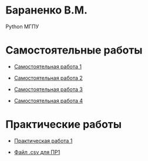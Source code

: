 # Бараненко В.М.
Python МГПУ

# Самостоятельные работы
 - [Самостоятельная работа 1](https://github.com/VadimBaranenko/PDA_SOL/blob/main/Самостоятельная_работа_1.ipynb)

 - [Самостоятельная работа 2](https://github.com/VadimBaranenko/PDA_SOL/blob/main/Самостоятельная_работа_2.ipynb)

 - [Самостоятельная работа 3](https://github.com/VadimBaranenko/PDA_SOL/blob/main/Самостоятельная_работа_3.ipynb)

 - [Самостоятельная работа 4](https://github.com/VadimBaranenko/PDA_SOL/blob/main/hw_4_visualisation_(1).ipynb)

# Практические работы
 - [Практическая работа 1](https://github.com/VadimBaranenko/PDA_SOL/blob/main/Практическая_работа_1.ipynb)

 - [Файл .csv для ПР1](https://github.com/VadimBaranenko/PDA_SOL/blob/main/BaranenkoVM.csv)

